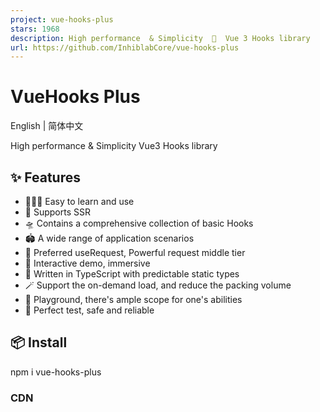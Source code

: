```yaml
---
project: vue-hooks-plus
stars: 1968
description: High performance  & Simplicity  🧲  Vue 3 Hooks library
url: https://github.com/InhiblabCore/vue-hooks-plus
---
```


VueHooks Plus
=============

English | 简体中文

High performance & Simplicity Vue3 Hooks library

✨ Features
----------

-   🏄🏼‍♂️ Easy to learn and use
-   🔋 Supports SSR
-   🛸 Contains a comprehensive collection of basic Hooks
-   🏟️ A wide range of application scenarios
-   🦾 Preferred useRequest, Powerful request middle tier
-   🎪 Interactive demo, immersive
-   🎯 Written in TypeScript with predictable static types
-   🪄 Support the on-demand load, and reduce the packing volume
-   🤺 Playground, there's ample scope for one's abilities
-   🔐 Perfect test, safe and reliable

📦 Install
----------

npm i vue-hooks-plus

### CDN

<script src\="https://cdn.jsdelivr.net/npm/vue-hooks-plus/dist/js/index.iife.js"\></script\>

It will be exposed to global as `VueHooks_Plus`

🤹‍♀️ Usage
-----------

import { useRequest } from 'vue-hooks-plus'

Introduced on demand

import useRequest from 'vue-hooks-plus/es/useRequest'

Auto Import

Vite  

import AutoImport from 'unplugin-auto-import/vite'
import { VueHooksPlusResolver } from '@vue-hooks-plus/resolvers'

export const AutoImportDeps \= () \=>
  AutoImport({
    imports: \['vue', 'vue-router'\],
    include: \[/\\.\[tj\]sx?$/, /\\.vue$/, /\\.vue\\?vue/, /\\.md$/\],
    dts: 'src/auto-imports.d.ts',
    resolvers: \[VueHooksPlusResolver()\],
  })

  

Webpack  

const { VueHooksPlusResolver } \= require('@vue-hooks-plus/resolvers')
module.exports \= {
  /\* ... \*/
  plugins: \[
    require('unplugin-auto-import/webpack')({
      imports: \['vue', 'vue-router'\],
      include: \[/\\.\[tj\]sx?$/, /\\.vue$/, /\\.vue\\?vue/, /\\.md$/\],
      dts: 'src/auto-imports.d.ts',
      resolvers: \[VueHooksPlusResolver()\],
    }),
  \],
}

  

For other supported tools, please see unplugin-auto-import

### Globalization Documentations

-   English Documentations
-   中文文档

### Example

-   Vue Admin Novel
-   Nuxt 3
-   Vite + Vue 3
-   Webpack + Vue 3

🤩 Awesome
----------

### Template

-   Ray Template

🪴 Project Activity
-------------------

### Contributing

Welcome to join us! You can check out the Contributing Guide to learn how to get started.

### Contributors

Thanks for all their contributions 🐝 !

🌸 Thanks
---------

This project is heavily inspired by the following awesome projects.

-   ahooks
-   @koale/useworker

📄 License
----------

MIT License © 2022-PRESENT YongGit
